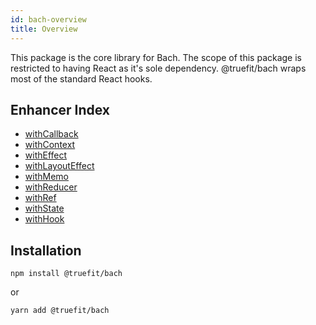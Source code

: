 ```yaml
---
id: bach-overview
title: Overview
---
```


This package is the core library for Bach. The scope of this package is restricted to having React as it's sole dependency. @truefit/bach wraps most of the standard React hooks.

## Enhancer Index

- [withCallback](/docs/bach-withcallback)
- [withContext](/docs/bach-withcontext)
- [withEffect](/docs/bach-witheffect)
- [withLayoutEffect](/docs/bach-withlayouteffect)
- [withMemo](/docs/bach-withmemo)
- [withReducer](/docs/bach-withreducer)
- [withRef](/docs/bach-withref)
- [withState](/docs/bach-withstate)
- [withHook](/docs/bach-withhook)

## Installation

```
npm install @truefit/bach
```

or

```
yarn add @truefit/bach
```
